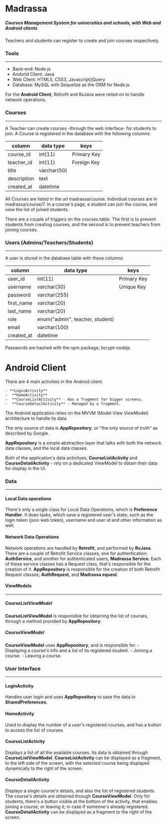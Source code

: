 # Madrassa


##### Courses Management System for universities and schools, with Web and Android clients 

Teachers and students can register to create and join courses respectively.

### Tools
---
- Back-end: Node.js 
- Andorid Client: Java
- Web Client: HTML5, CSS3, Javascript/jQuery
- Database: MySQL with Sequelize as the ORM for Node.js 

For the **Android Client**, Retrofit and RxJava were relied on to handle network operations.

### Courses
---
A Teacher can create courses -through the web interface- for students to join. A Course is registered in the database with the following columns:
    
| column | data type | keys |
| --- | --- | --- |
| course_id | int(11) | Primary Key |
| teacher_id | int(11) | Foreign Key |
| title | varchar(50) | |
| description | text | |
| created_at | datetime | |

All Courses are listed in the url madrassa/course. 
Individual courses are in madrassa/course/7. In a course's page, a student can join the course, and view the list of joined students.

There are a couple of triggers on the courses table. The first is to prevent students from creating courses, and the second is to prevent teachers from joining courses.

### Users (Admins/Teachers/Students)
---
A user is stored in the database table with these columns:
   
| column | data type | keys |
| --- | --- | --- |
| user_id | int(11) | Primary Key
| username | varchar(30) | Unique Key |
| password | varchar(255) |  |
| first_name | varchar(20) | | 
| last_name | varchar(20) | |
| role | enum("admin", teacher, student) | |
| email | varchar(100) | |
| created_at | datetime| |

Passwords are hashed with the npm package; bcrypt-nodejs

# Android Client


There are 4 main activities in the Android client.

    - **LoginActivity**
    -  **HomeActivity**
    -  **CourseListActivity** - Has a fragment for bigger screens.
    -  **CourseDetailActivity** - Managed by a fragment.

The Android application relies on the MVVM (Model View ViewModel) architecture to handle its data.

The only source of data is **_AppRepository_**, or "the only source of truth" as described by Google.

**AppRepository** is a simple abstraction layer that talks with both the network data classes, and the local data classes.

Both of the application's data activityes; **CourseListActivity** and **CourseDetailActivity** - rely on a dedicated ViewModel to obtain their data for display in the UI.


### Data
--- 

#### Local Data operations
There's only a single class for Local Data Operations, which is **Preference Handler**.
It does tasks, which save a registered user's state; such as the login token (json web token), username and user id and other information as well.

#### Network Data Operations

Network operations are handled by **Retrofit**, and performed by **RxJava**. There are a couple of Retrofit Service classes, one for authentication; **AuthService**, and another for authenticated users; **Madrassa Service**.
Each of these service classes has a Request class, that's responsible for the creation of it.
**AppRepository** is responsible for the creation of both Retrofit Request classes; **AuthRequest**, and **Madrassa equest**.

#### ViewModels
---
##### CourseListViewModel
**CourseListViewModel** is responsible for obtaining the list of courses, through a method provided by **AppRepository**.

##### CourseViewModel
**CourseViewModel** uses **AppRepository**, and is responsible for:
    - Displaying a course's info and a list of its registered student.
    - Joining a course.
    - Leaving a course.
### User Interface
--- 

#### LoginActivity
Handles user login and uses **AppRepository** to save the data to **SharedPreferences**.


#### HomeActivity
Used to display the number of a user's registered courses, and has a button to access the list of courses

#### CourseListActivity
Displays a list of all the available courses. Its data is obtained through **CourseListViewModel**. 
**CourseListActivity** can be displayed as a fragment, to the left side of the screen, with the selected course being displayed dynamically to the right of the screen.


#### CourseDetailActivity
Displays a single course's details, and also the list of registered students. The course's details are obtained through **CourseViewModel**.
Only for students, there's a button visible at the bottom of the activity, that enables joining a course, or leaving it; in case if someone's already registered.
**CourseDetailActivity** can be displayed as a fragment to the right of the screen.
